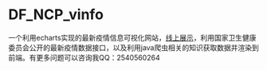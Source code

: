 # DF_NCP_vinfo
一个利用echarts实现的最新疫情信息可视化网站，[线上展示](http://112.74.32.213:11700/)，利用国家卫生健康委员会公开的最新疫情数据接口，以及利用java爬虫相关的知识获取数据并渲染到前端。有更多问题可以咨询我QQ：2540560264
